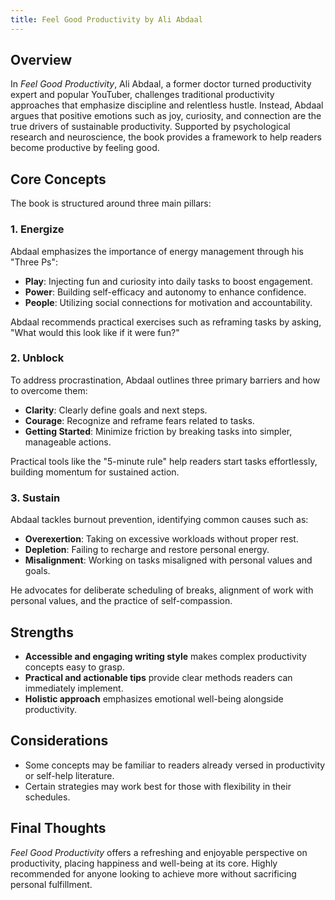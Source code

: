 ```yaml
---
title: Feel Good Productivity by Ali Abdaal
---
```


<!-- # Book Review: *Feel Good Productivity* by Ali Abdaal -->

## Overview

In *Feel Good Productivity*, Ali Abdaal, a former doctor turned productivity expert and popular YouTuber, challenges traditional productivity approaches that emphasize discipline and relentless hustle. Instead, Abdaal argues that positive emotions such as joy, curiosity, and connection are the true drivers of sustainable productivity. Supported by psychological research and neuroscience, the book provides a framework to help readers become productive by feeling good.

## Core Concepts

The book is structured around three main pillars:

### 1. Energize

Abdaal emphasizes the importance of energy management through his "Three Ps":

- **Play**: Injecting fun and curiosity into daily tasks to boost engagement.
- **Power**: Building self-efficacy and autonomy to enhance confidence.
- **People**: Utilizing social connections for motivation and accountability.

Abdaal recommends practical exercises such as reframing tasks by asking, "What would this look like if it were fun?"

### 2. Unblock

To address procrastination, Abdaal outlines three primary barriers and how to overcome them:

- **Clarity**: Clearly define goals and next steps.
- **Courage**: Recognize and reframe fears related to tasks.
- **Getting Started**: Minimize friction by breaking tasks into simpler, manageable actions.

Practical tools like the "5-minute rule" help readers start tasks effortlessly, building momentum for sustained action.

### 3. Sustain

Abdaal tackles burnout prevention, identifying common causes such as:

- **Overexertion**: Taking on excessive workloads without proper rest.
- **Depletion**: Failing to recharge and restore personal energy.
- **Misalignment**: Working on tasks misaligned with personal values and goals.

He advocates for deliberate scheduling of breaks, alignment of work with personal values, and the practice of self-compassion.

## Strengths

- **Accessible and engaging writing style** makes complex productivity concepts easy to grasp.
- **Practical and actionable tips** provide clear methods readers can immediately implement.
- **Holistic approach** emphasizes emotional well-being alongside productivity.

## Considerations

- Some concepts may be familiar to readers already versed in productivity or self-help literature.
- Certain strategies may work best for those with flexibility in their schedules.

## Final Thoughts

*Feel Good Productivity* offers a refreshing and enjoyable perspective on productivity, placing happiness and well-being at its core. Highly recommended for anyone looking to achieve more without sacrificing personal fulfillment.

